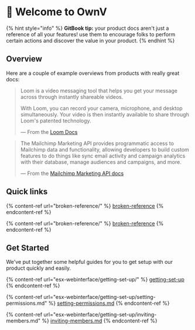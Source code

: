 # 👋 Welcome to OwnV

{% hint style="info" %}
**GitBook tip:** your product docs aren't just a reference of all your features! use them to encourage folks to perform certain actions and discover the value in your product.
{% endhint %}

## Overview

Here are a couple of example overviews from products with really great docs:

> Loom is a video messaging tool that helps you get your message across through instantly shareable videos.
>
> With Loom, you can record your camera, microphone, and desktop simultaneously. Your video is then instantly available to share through Loom's patented technology.
>
> — From the [Loom Docs](https://support.loom.com/hc/en-us/articles/360002158057-What-is-Loom-)

> The Mailchimp Marketing API provides programmatic access to Mailchimp data and functionality, allowing developers to build custom features to do things like sync email activity and campaign analytics with their database, manage audiences and campaigns, and more.
>
> — From the [Mailchimp Marketing API docs](https://mailchimp.com/developer/marketing/docs/fundamentals/)

## Quick links

{% content-ref url="broken-reference/" %}
[broken-reference](broken-reference/)
{% endcontent-ref %}

{% content-ref url="broken-reference/" %}
[broken-reference](broken-reference/)
{% endcontent-ref %}

## Get Started

We've put together some helpful guides for you to get setup with our product quickly and easily.

{% content-ref url="esx-webinterface/getting-set-up/" %}
[getting-set-up](esx-webinterface/getting-set-up/)
{% endcontent-ref %}

{% content-ref url="esx-webinterface/getting-set-up/setting-permissions.md" %}
[setting-permissions.md](esx-webinterface/getting-set-up/setting-permissions.md)
{% endcontent-ref %}

{% content-ref url="esx-webinterface/getting-set-up/inviting-members.md" %}
[inviting-members.md](esx-webinterface/getting-set-up/inviting-members.md)
{% endcontent-ref %}

